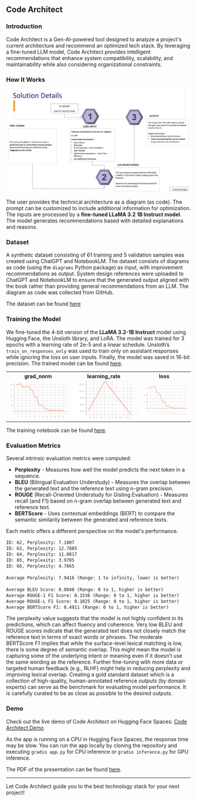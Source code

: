 ## Code Architect

### Introduction
Code Architect is a Gen-AI-powered tool designed to analyze a project's current architecture and recommend an optimized tech stack. By leveraging a fine-tuned LLM model, Code Architect provides intelligent recommendations that enhance system compatibility, scalability, and maintainability while also considering organizational constraints.

### How It Works
![](./images/CodeArchitect-Workflow.png)

The user provides the technical architecture as a diagram (as code). The prompt can be customized to include additional information for optimization. The inputs are processed by a **fine-tuned LLaMA 3.2 1B Instruct model**. The model generates recommendations based with detailed explanations and reasons.

### Dataset
A synthetic dataset consisting of 61 training and 5 validation samples was created using ChatGPT and NotebookLM. The dataset consists of diagrams as code (using the `diagrams` Python package) as input, with improvement recommendations as output. System design references were uploaded to ChatGPT and NotebookLM to ensure that the generated output aligned with the book rather than providing general recommendations from an LLM. The diagram as code was collected from GitHub.

The dataset can be found [here](https://huggingface.co/datasets/gokul-pv/CodeArchitect)

### Training the Model

We fine-tuned the 4-bit version of the **LLaMA 3.2-1B Instruct** model using Hugging Face, the Unsloth library, and LoRA. The model was trained for 3 epochs with a learning rate of 2e-5 and a linear schedule. Unsloth’s `train_on_responses_only` was used to train only on assistant responses while ignoring the loss on user inputs. Finally, the model was saved in 16-bit precision. The trained model can be found [here](https://huggingface.co/gokul-pv/Llama-3.2-1B-Instruct-16bit-CodeArchitect).


<table>
  <tr>
    <th>grad_norm</th>
    <th>learning_rate</th>
    <th>loss</th>
  </tr>
  <tr>
    <td><img src="./images/train_grad_norm.svg" alt="grad_norm" width="300"></td>
    <td><img src="./images/train_learning_rate.svg" alt="learning_rate" width="300"></td>
    <td><img src="./images/train_loss.svg" alt="loss" width="300"></td>
  </tr>
</table>


The training notebook can be found [here](./unsloth-llama.ipynb).

### Evaluation Metrics

Several intrinsic evaluation metrics were computed:

- **Perplexity** - Measures how well the model predicts the next token in a sequence.
- **BLEU** (Bilingual Evaluation Understudy) - Measures the overlap between the generated text and the reference text using n-gram precision. 
- **ROUGE** (Recall-Oriented Understudy for Gisting Evaluation) - Measures recall (and F1) based on n-gram overlap between generated text and reference text.  
- **BERTScore** - Uses contextual embeddings (BERT) to compare the semantic similarity between the generated and reference texts. 

Each metric offers a different perspective on the model's performance.

```
ID: 62, Perplexity: 7.1007
ID: 63, Perplexity: 12.7885
ID: 64, Perplexity: 11.0817
ID: 65, Perplexity: 3.9705
ID: 66, Perplexity: 4.7665

Average Perplexity: 7.9416 (Range: 1 to infinity, lower is better)

Average BLEU Score: 0.0040 (Range: 0 to 1, higher is better)
Average ROUGE-1 F1 Score: 0.1536 (Range: 0 to 1, higher is better)
Average ROUGE-L F1 Score: 0.1025 (Range: 0 to 1, higher is better)
Average BERTScore F1: 0.4911 (Range: 0 to 1, higher is better)
```


The perplexity value suggests that the model is not highly confident in its predictions, which can affect fluency and coherence. Very low BLEU and ROUGE scores indicate that the generated text does not closely match the reference text in terms of exact words or phrases. The moderate BERTScore F1 implies that while the surface-level lexical matching is low, there is some degree of semantic overlap. This might mean the model is capturing some of the underlying intent or meaning even if it doesn’t use the same wording as the reference. Further fine-tuning with more data or targeted human feedback (e.g., RLHF) might help in reducing perplexity and improving lexical overlap. Creating a gold standard dataset which is a collection of high-quality, human-annotated reference outputs (by domain experts) can serve as the benchmark for evaluating model performance. It is carefully curated to be as close as possible to the desired outputs.


### Demo
Check out the live demo of Code Architect on Hugging Face Spaces: [Code Architect Demo](https://huggingface.co/spaces/gokul-pv/CodeArchitect)

As the app is running on a CPU in Hugging Face Spaces, the response time may be slow. You can run the app locally by cloning the repository and executing `gradio app.py` for CPU inference or `gradio inference.py` for GPU inference.

The PDF of the presentation can be found [here](./CodeArchitect_PPT.pdf).

---

Let Code Architect guide you to the best technology stack for your next project!
